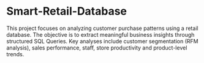 # Smart-Retail-Database
This project focuses on analyzing customer purchase patterns using a retail database. The objective is to extract meaningful business insights through structured SQL Queries. Key analyses include customer segmentation (RFM analysis), sales performance, staff, store productivity and product-level trends.
